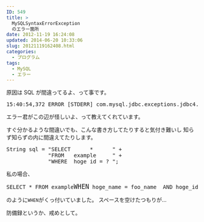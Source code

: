 ```yaml
---
ID: 549
title: >
  MySQLSyntaxErrorException
  のエラー箇所
date: 2012-11-19 16:24:08
updated: 2014-06-20 10:33:06
slug: 20121119162408.html
categories:
  - プログラム
tags:
  - MySQL
  - エラー
---
```


原因は SQL が間違ってるよ、って事です。

<pre class="prettyprint">15:40:54,372 ERROR [STDERR] com.mysql.jdbc.exceptions.jdbc4.MySQLSyntaxErrorException: You have an error in your SQL syntax; check the manual that corresponds to your MySQL server version for the right syntax to use near ' hoge_name = foo_name  AND hoge_id = foo_id  AND hoge_status ' at line 1</pre>

エラー君がこの辺が怪しいよ、って教えてくれています。

<!--more-->

すぐ分かるような間違いでも、こんな書き方してたりすると気付き難いし
知らず知らずの内に間違えてたりします。

<pre class="linenums">String sql = "SELECT      *      " +
             "FROM   example     " +
             "WHERE  hoge_id = ? ";</pre>

私の場合、

<pre class="prettyprint">SELECT * FROM example<big>WHEN</big> hoge_name = foo_name  AND hoge_id = foo_id  AND hoge_status ...</pre>

のように<code>WHEN</code>がくっ付いていました。
スペースを空けたつもりが…

防備録というか、戒めとして。
